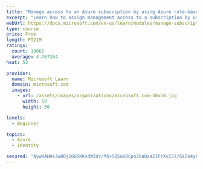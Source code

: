 ```yaml
---
title: "Manage access to an Azure subscription by using Azure role-based access control (RBAC)"
excerpt: "Learn how to assign management access to a subscription by using Azure role-based access control."
webUrl: https://docs.microsoft.com/en-us/learn/modules/manage-subscription-access-azure-rbac/
type: course
price: Free
length: PT21M
ratings:
  count: 13062
  average: 4.767264
heat: 52

provider:
  name: Microsoft Learn
  domain: microsoft.com
  images:
    - url: /assets/images/organizations/microsoft.com-50x50.jpg
      width: 50
      height: 50

levels:
  - Beginner

topics:
  - Azure
  - Identity

secured: "AywKAHHsJwB0j16G5KKsdWIUr/f6+SQSo6OCpo2UaQxa2IFrXvI57/GiZn4yVkZsjMFixonzdD2DGJYQFp9UO+zSaoDEwtp//1MXYWsXDhMJChhkvqsZF+KQS2bRN54CsJ72Nt+pGglL3HYdn37xyO47GQesbAjukOYuhZBLswZiE9POoDC7KJxUNIbYSmZNQs4XS1aQ72Byqf/wLdU6MgQ3te0nhy7ZWSKuM+LY5kxzo5IoRFK3LS0+1tZ6f3T/7AFqyti1ZU2kEUXvTZR2Ti8tKotdSQ9vcgrE5NtSJ6/CpJEWaiTFtOQYTLJlIZwNuPBW4rQI6aXflTv6XG59SJBEDgWJc18VnYepP0u1Og/xipgjp8WOoNvuoEYJjO7/qB4WjCL65iViQXUeIMs2FXEwUNarZax1OtdUCIqBOrlk+3HQgDWW8oDM6I7L8ax7;oFdTeZW/MkdUfZT9qm6V3Q=="
---
```


